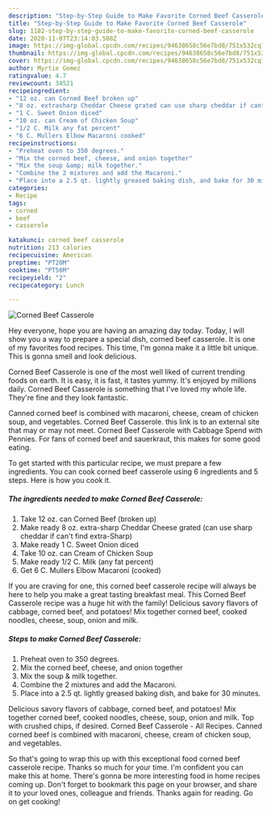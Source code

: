 ```yaml
---
description: "Step-by-Step Guide to Make Favorite Corned Beef Casserole"
title: "Step-by-Step Guide to Make Favorite Corned Beef Casserole"
slug: 1182-step-by-step-guide-to-make-favorite-corned-beef-casserole
date: 2020-11-07T23:14:03.508Z
image: https://img-global.cpcdn.com/recipes/94638658c56e7bd8/751x532cq70/corned-beef-casserole-recipe-main-photo.jpg
thumbnail: https://img-global.cpcdn.com/recipes/94638658c56e7bd8/751x532cq70/corned-beef-casserole-recipe-main-photo.jpg
cover: https://img-global.cpcdn.com/recipes/94638658c56e7bd8/751x532cq70/corned-beef-casserole-recipe-main-photo.jpg
author: Myrtie Gomez
ratingvalue: 4.7
reviewcount: 34521
recipeingredient:
- "12 oz. can Corned Beef broken up"
- "8 oz. extrasharp Cheddar Cheese grated can use sharp cheddar if cant find extraSharp"
- "1 C. Sweet Onion diced"
- "10 oz. can Cream of Chicken Soup"
- "1/2 C. Milk any fat percent"
- "6 C. Mullers Elbow Macaroni cooked"
recipeinstructions:
- "Preheat oven to 350 degrees."
- "Mix the corned beef, cheese, and onion together"
- "Mix the soup &amp; milk together."
- "Combine the 2 mixtures and add the Macaroni."
- "Place into a 2.5 qt. lightly greased baking dish, and bake for 30 minutes."
categories:
- Recipe
tags:
- corned
- beef
- casserole

katakunci: corned beef casserole 
nutrition: 213 calories
recipecuisine: American
preptime: "PT20M"
cooktime: "PT50M"
recipeyield: "2"
recipecategory: Lunch

---
```



![Corned Beef Casserole](https://img-global.cpcdn.com/recipes/94638658c56e7bd8/751x532cq70/corned-beef-casserole-recipe-main-photo.jpg)

Hey everyone, hope you are having an amazing day today. Today, I will show you a way to prepare a special dish, corned beef casserole. It is one of my favorites food recipes. This time, I'm gonna make it a little bit unique. This is gonna smell and look delicious.

Corned Beef Casserole is one of the most well liked of current trending foods on earth. It is easy, it is fast, it tastes yummy. It's enjoyed by millions daily. Corned Beef Casserole is something that I've loved my whole life. They're fine and they look fantastic.

Canned corned beef is combined with macaroni, cheese, cream of chicken soup, and vegetables. Corned Beef Casserole. this link is to an external site that may or may not meet. Corned Beef Casserole with Cabbage Spend with Pennies. For fans of corned beef and sauerkraut, this makes for some good eating.


To get started with this particular recipe, we must prepare a few ingredients. You can cook corned beef casserole using 6 ingredients and 5 steps. Here is how you cook it.

<!--inarticleads1-->

##### The ingredients needed to make Corned Beef Casserole:

1. Take 12 oz. can Corned Beef (broken up)
1. Make ready 8 oz. extra-sharp Cheddar Cheese grated (can use sharp cheddar if can&#39;t find extra-Sharp)
1. Make ready 1 C. Sweet Onion diced
1. Take 10 oz. can Cream of Chicken Soup
1. Make ready 1/2 C. Milk (any fat percent)
1. Get 6 C. Mullers Elbow Macaroni (cooked)


If you are craving for one, this corned beef casserole recipe will always be here to help you make a great tasting breakfast meal. This Corned Beef Casserole recipe was a huge hit with the family! Delicious savory flavors of cabbage, corned beef, and potatoes! Mix together corned beef, cooked noodles, cheese, soup, onion and milk. 

<!--inarticleads2-->

##### Steps to make Corned Beef Casserole:

1. Preheat oven to 350 degrees.
1. Mix the corned beef, cheese, and onion together
1. Mix the soup &amp; milk together.
1. Combine the 2 mixtures and add the Macaroni.
1. Place into a 2.5 qt. lightly greased baking dish, and bake for 30 minutes.


Delicious savory flavors of cabbage, corned beef, and potatoes! Mix together corned beef, cooked noodles, cheese, soup, onion and milk. Top with crushed chips, if desired. Corned Beef Casserole - All Recipes. Canned corned beef is combined with macaroni, cheese, cream of chicken soup, and vegetables. 

So that's going to wrap this up with this exceptional food corned beef casserole recipe. Thanks so much for your time. I'm confident you can make this at home. There's gonna be more interesting food in home recipes coming up. Don't forget to bookmark this page on your browser, and share it to your loved ones, colleague and friends. Thanks again for reading. Go on get cooking!
